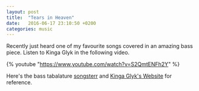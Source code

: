 ```yaml
---
layout: post
title:  "Tears in Heaven"
date:   2016-06-17 23:10:50 +0200
categories: music
---
```


Recently just heard one of my favourite songs covered in an amazing bass piece. Listen to Kinga Glyk in the following video.

{% youtube "https://www.youtube.com/watch?v=S2QmtENFh2Y" %}
  
Here's the bass tabalature [songsterr][bass-tab] and [Kinga Glyk's Website][kinga_glyk] for reference.

[bass-tab]: http://www.songsterr.com/a/wsa/jeff-berlin-tears-in-heaven-bass-tab-s33563t0
[kinga_glyk]: http://kingaglyk.pl/en/ 
